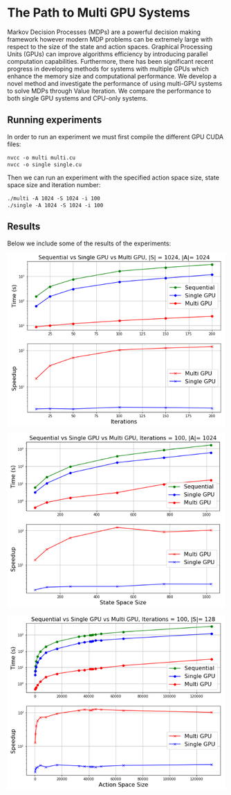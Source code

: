 # The Path to Multi GPU Systems

Markov Decision Processes (MDPs) are a powerful decision making framework however modern MDP problems can be extremely large with respect to the size of the state and action spaces. Graphical Processing Units (GPUs) can improve algorithms efficiency by introducing parallel computation capabilities. Furthermore, there has been significant recent progress in developing methods for systems with multiple GPUs which enhance the memory size and computational performance. We develop a novel method and investigate the performance of using multi-GPU systems to solve MDPs through Value Iteration. We compare the performance to both single GPU systems and CPU-only systems.

## Running experiments

In order to run an experiment we must first compile the different GPU CUDA files: 

```
nvcc -o multi multi.cu
nvcc -o single single.cu
```

Then we can run an experiment with the specified action space size, state space size and iteration number:

```
./multi -A 1024 -S 1024 -i 100 
./single -A 1024 -S 1024 -i 100 
```

## Results

Below we include some of the results of the experiments:

![Alt text](IterationsExp.png?raw=true "Iterations")

![Alt text](StateExp.png?raw=true "State")

![Alt text](ActionExp.png?raw=true "Action")

